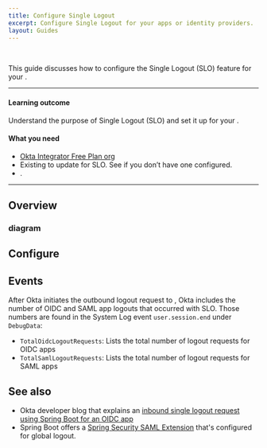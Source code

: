 ```yaml
---
title: Configure Single Logout
excerpt: Configure Single Logout for your apps or identity providers.
layout: Guides
---
```


<ApiLifecycle access="ie" /><br>
<ApiLifecycle access="ea" />

This guide discusses how to configure the Single Logout (SLO) feature for your <StackSnippet snippet="aori" inline />.

---

#### Learning outcome

Understand the purpose of Single Logout (SLO) and set it up for your <StackSnippet snippet="aori" inline />.

#### What you need

* [Okta Integrator Free Plan org](https://developer.okta.com/signup)
* Existing <StackSnippet snippet="appidp" inline /> to update for SLO. See <StackSnippet snippet="idpapp" inline /> if you don’t have one configured.
* <StackSnippet snippet="feature" inline />.

---

## Overview

<StackSnippet snippet="overview" />

### <StackSnippet snippet="sloorsloidp" inline /> diagram

<StackSnippet snippet="diagramflow" />

## Configure <StackSnippet snippet="sloorsloidp" inline />

<StackSnippet snippet="updateapporidp" />

## Events

After Okta initiates the outbound logout request to <StackSnippet snippet="downup" inline />, Okta includes the number of OIDC and SAML app logouts that occurred with SLO. Those numbers are found in the System Log event `user.session.end` under `DebugData`:

* `TotalOidcLogoutRequests`: Lists the total number of logout requests for OIDC apps
* `TotalSamlLogoutRequests`: Lists the total number of logout requests for SAML apps

## See also

* Okta developer blog that explains an [inbound single logout request using Spring Boot for an OIDC app](https://developer.okta.com/blog/2020/03/27/spring-oidc-logout-options)
* Spring Boot offers a [Spring Security SAML Extension](https://docs.spring.io/spring-security-saml/docs/current/reference/htmlsingle/#configuration-logout-global) that's configured for global logout.
